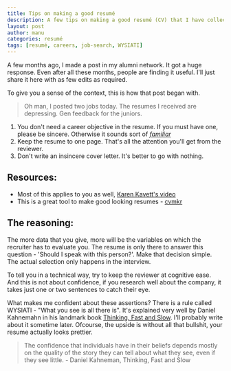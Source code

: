 ```yaml
---
title: Tips on making a good resumé
description: A few tips on making a good resumé (CV) that I have collected over the last few months. A good number of friends found them useful.
layout: post
author: manu
categories: resumé 
tags: [resumé, careers, job-search, WYSIATI]
---
```


A few months ago, I made a post in my alumni network. It got a huge response. Even after all these months, people are finding it useful. I'll just share it here with as few edits as required.

To give you a sense of the context, this is how that post began with.

> Oh man, I posted two jobs today. The resumes I received are depressing. Gen feedback for the juniors.

1. You don't need a career objective in the resume. If you must have one, please be sincere. Otherwise it sounds sort of [*familiar*](http://www.whatthefuckismycareerobjective.com/)
2. Keep the resume to one page. That's all the attention you'll get from the reviewer.
3. Don't write an insincere cover letter. It's better to go with nothing.

Resources:
----------

- Most of this applies to you as well, [Karen Kavett's video](http://youtu.be/gKl-aGY6TrI)
- This is a great tool to make good looking resumes - [cvmkr](https://cvmkr.com/)

The reasoning:
-------------
The more data that you give, more will be the variables on which the recruiter has to evaluate you. The resume is only there to answer this question - 'Should I speak with this person?'. Make that decision simple. The actual selection only happens in the interview.

To tell you in a technical way, try to keep the reviewer at cognitive ease. And this is not about confidence, if you research well about the company, it takes just one or two sentences to catch their eye.

What makes me confident about these assertions? There is a rule called WYSIATI - "What you see is all there is". It's explained very well by Daniel Kahnemahn in his landmark book [Thinking, Fast and Slow](http://www.flipkart.com/thinking-fast-slow/p/itmdurspj3kgxrgq?pid=9781846146060&affid=manuganji). I'll probably write about it sometime later. Ofcourse, the upside is without all that bullshit, your resume actually looks prettier.

> The confidence that individuals have in their beliefs depends mostly on the quality of the story they can tell about what they see, even if they see little. - Daniel Kahneman, Thinking, Fast and Slow
